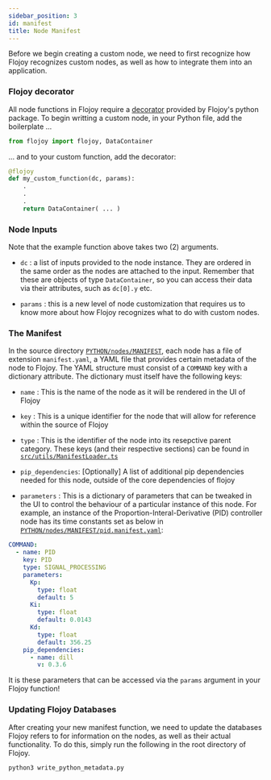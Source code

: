 ```yaml
---
sidebar_position: 3
id: manifest
title: Node Manifest
---
```


Before we begin creating a custom node, we need to first recognize how Flojoy recognizes custom nodes, as well as how to integrate them into an application.

### Flojoy decorator

All node functions in Flojoy require a [decorator](https://peps.python.org/pep-0318/) provided by Flojoy's python package. To begin writting a custom node, in your Python file, add the boilerplate ...

```python
from flojoy import flojoy, DataContainer
```

... and to your custom function, add the decorator:

```python
@flojoy
def my_custom_function(dc, params):
    .
    .
    .
    return DataContainer( ... )
```

### Node Inputs

Note that the example function above takes two (2) arguments.

- `dc` : a list of inputs provided to the node instance. They are ordered in the same order as the nodes are attached to the input. Remember that these are objects of type `DataContainer`, so you can access their data via their attributes, such as `dc[0].y` etc.

- `params` : this is a new level of node customization that requires us to know more about how Flojoy recognizes what to do with custom nodes.

### The Manifest

In the source directory [`PYTHON/nodes/MANIFEST`](https://github.com/flojoy-io/nodes/tree/main/MANIFEST), each node has a file of extension `manifest.yaml`, a YAML file that provides certain metadata of the node to Flojoy. The YAML structure must consist of a `COMMAND` key with a dictionary attribute. The dictionary must itself have the following keys:

- `name` : This is the name of the node as it will be rendered in the UI of Flojoy

- `key` : This is a unique identifier for the node that will allow for reference within the source of Flojoy

- `type` : This is the identifier of the node into its resepctive parent category. These keys (and their respective sections) can be found in [`src/utils/ManifestLoader.ts`](https://github.com/flojoy-io/studio/blob/main/src/utils/ManifestLoader.ts)

- `pip_dependencies`: [Optionally] A list of additional pip dependencies needed for this node, outside of the core dependencies of flojoy 

- `parameters` : This is a dictionary of parameters that can be tweaked in the UI to control the behaviour of a particular instance of this node. For example, an instance of the Proportion-Interal-Derivative (PID) controller node has its time constants set as below in [`PYTHON/nodes/MANIFEST/pid.manifest.yaml`](https://github.com/flojoy-io/nodes/blob/main/MANIFEST/pid.manifest.yaml):

```yaml
COMMAND:
  - name: PID
    key: PID
    type: SIGNAL_PROCESSING
    parameters:
      Kp:
        type: float
        default: 5
      Ki:
        type: float
        default: 0.0143
      Kd:
        type: float
        default: 356.25
    pip_dependencies:
      - name: dill
        v: 0.3.6
```

It is these parameters that can be accessed via the `params` argument in your Flojoy function!

### Updating Flojoy Databases

After creating your new manifest function, we need to update the databases Flojoy refers to for information on the nodes, as well as their actual functionality. To do this, simply run the following in the root directory of Flojoy.

```python
python3 write_python_metadata.py
```
